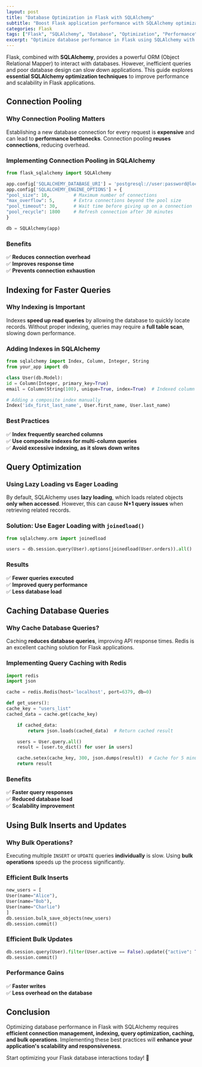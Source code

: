 ```yaml
---
layout: post
title: "Database Optimization in Flask with SQLAlchemy"
subtitle: "Boost Flask application performance with SQLAlchemy optimizations"
categories: Flask
tags: ["Flask", "SQLAlchemy", "Database", "Optimization", "Performance", "PostgreSQL", "MySQL"]
excerpt: "Optimize database performance in Flask using SQLAlchemy with indexing, connection pooling, query optimization, and caching strategies. Learn best practices to enhance efficiency and scalability."
---
```

Flask, combined with **SQLAlchemy**, provides a powerful ORM (Object Relational Mapper) to interact with databases. However, inefficient queries and poor database design can slow down applications. This guide explores **essential SQLAlchemy optimization techniques** to improve performance and scalability in Flask applications.

## Connection Pooling

### Why Connection Pooling Matters

Establishing a new database connection for every request is **expensive** and can lead to **performance bottlenecks**. Connection pooling **reuses connections**, reducing overhead.

### Implementing Connection Pooling in SQLAlchemy

```python
from flask_sqlalchemy import SQLAlchemy

app.config['SQLALCHEMY_DATABASE_URI'] = 'postgresql://user:password@localhost/dbname'
app.config['SQLALCHEMY_ENGINE_OPTIONS'] = {
"pool_size": 10,         # Maximum number of connections
"max_overflow": 5,       # Extra connections beyond the pool size
"pool_timeout": 30,      # Wait time before giving up on a connection
"pool_recycle": 1800     # Refresh connection after 30 minutes
}

db = SQLAlchemy(app)
```

### Benefits
✅ **Reduces connection overhead**  
✅ **Improves response time**  
✅ **Prevents connection exhaustion**

## Indexing for Faster Queries

### Why Indexing is Important

Indexes **speed up read queries** by allowing the database to quickly locate records. Without proper indexing, queries may require a **full table scan**, slowing down performance.

### Adding Indexes in SQLAlchemy

```python
from sqlalchemy import Index, Column, Integer, String
from your_app import db

class User(db.Model):
id = Column(Integer, primary_key=True)
email = Column(String(100), unique=True, index=True)  # Indexed column

# Adding a composite index manually
Index('idx_first_last_name', User.first_name, User.last_name)
```

### Best Practices
✅ **Index frequently searched columns**  
✅ **Use composite indexes for multi-column queries**  
✅ **Avoid excessive indexing, as it slows down writes**

## Query Optimization

### Using Lazy Loading vs Eager Loading

By default, SQLAlchemy uses **lazy loading**, which loads related objects **only when accessed**. However, this can cause **N+1 query issues** when retrieving related records.

### Solution: Use **Eager Loading** with `joinedload()`

```python
from sqlalchemy.orm import joinedload

users = db.session.query(User).options(joinedload(User.orders)).all()
```

### Results
✅ **Fewer queries executed**  
✅ **Improved query performance**  
✅ **Less database load**

## Caching Database Queries

### Why Cache Database Queries?

Caching **reduces database queries**, improving API response times. Redis is an excellent caching solution for Flask applications.

### Implementing Query Caching with Redis

```python
import redis
import json

cache = redis.Redis(host='localhost', port=6379, db=0)

def get_users():
cache_key = "users_list"
cached_data = cache.get(cache_key)

    if cached_data:
        return json.loads(cached_data)  # Return cached result

    users = User.query.all()
    result = [user.to_dict() for user in users]

    cache.setex(cache_key, 300, json.dumps(result))  # Cache for 5 minutes
    return result
```

### Benefits
✅ **Faster query responses**  
✅ **Reduced database load**  
✅ **Scalability improvement**

## Using Bulk Inserts and Updates

### Why Bulk Operations?

Executing multiple `INSERT` or `UPDATE` queries **individually** is slow. Using **bulk operations** speeds up the process significantly.

### Efficient Bulk Inserts

```python
new_users = [
User(name="Alice"),
User(name="Bob"),
User(name="Charlie")
]
db.session.bulk_save_objects(new_users)
db.session.commit()
```

### Efficient Bulk Updates

```python
db.session.query(User).filter(User.active == False).update({"active": True})
db.session.commit()
```

### Performance Gains
✅ **Faster writes**  
✅ **Less overhead on the database**

## Conclusion

Optimizing database performance in Flask with SQLAlchemy requires **efficient connection management, indexing, query optimization, caching, and bulk operations**. Implementing these best practices will **enhance your application's scalability and responsiveness**.

Start optimizing your Flask database interactions today! 🚀  
